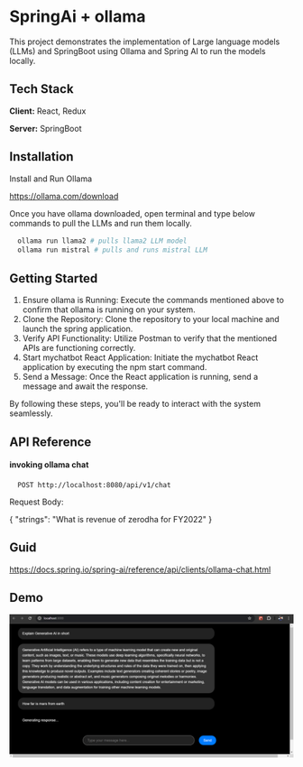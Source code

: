 
# SpringAi + ollama

This project demonstrates the implementation of Large language models (LLMs) and SpringBoot using Ollama and Spring AI to run the models locally.


## Tech Stack

**Client:** React, Redux

**Server:** SpringBoot


## Installation

Install and Run Ollama

https://ollama.com/download

Once you have ollama downloaded, open terminal and type below commands to pull the LLMs and run them locally.

```bash
  ollama run llama2 # pulls llama2 LLM model
  ollama run mistral # pulls and runs mistral LLM
```
    
## Getting Started

1. Ensure ollama is Running: Execute the commands mentioned above to confirm that ollama is running on your system.
2. Clone the Repository: Clone the repository to your local machine and launch the spring application.
3. Verify API Functionality: Utilize Postman to verify that the mentioned APIs are functioning correctly.
4. Start mychatbot React Application: Initiate the mychatbot React application by executing the npm start command.
5. Send a Message: Once the React application is running, send a message and await the response.

By following these steps, you'll be ready to interact with the system seamlessly.

## API Reference

#### invoking ollama chat

```http
  POST http://localhost:8080/api/v1/chat
```

Request Body:

{
    "strings": "What is revenue of zerodha for FY2022"
}


## Guid

https://docs.spring.io/spring-ai/reference/api/clients/ollama-chat.html


## Demo

![img.png](img.png)

